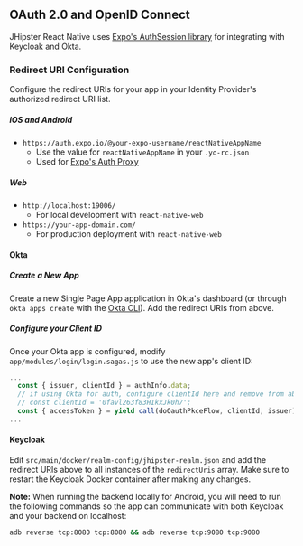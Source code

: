 ## OAuth 2.0 and OpenID Connect

JHipster React Native uses [Expo's AuthSession library](https://docs.expo.io/versions/latest/sdk/auth-session/) for integrating with Keycloak and Okta.

### Redirect URI Configuration

Configure the redirect URIs for your app in your Identity Provider's authorized redirect URI list.

##### iOS and Android

-   `https://auth.expo.io/@your-expo-username/reactNativeAppName`
    -   Use the value for `reactNativeAppName` in your `.yo-rc.json`
    -   Used for [Expo's Auth Proxy](https://docs.expo.io/versions/latest/sdk/auth-session/#what--authexpoio--does-for-you)

##### Web

-   `http://localhost:19006/`
    -   For local development with `react-native-web`
-   `https://your-app-domain.com/`
    -   For production deployment with `react-native-web`

#### Okta

##### Create a New App

Create a new Single Page App application in Okta's dashboard (or through `okta apps create` with the [Okta CLI](https://cli.okta.com/)). Add the redirect URIs from above.

##### Configure your Client ID

Once your Okta app is configured, modify `app/modules/login/login.sagas.js` to use the new app's client ID:

```js
...
  const { issuer, clientId } = authInfo.data;
  // if using Okta for auth, configure clientId here and remove from above
  // const clientId = '0favl263f83H1kxJk0h7';
  const { accessToken } = yield call(doOauthPkceFlow, clientId, issuer);
...
```

#### Keycloak

Edit `src/main/docker/realm-config/jhipster-realm.json` and add the redirect URIs above to all instances of the `redirectUris` array. Make sure to restart the Keycloak Docker container after making any changes.

**Note:** When running the backend locally for Android, you will need to run the following commands so the app can communicate with both Keycloak and your backend on localhost:

```bash
adb reverse tcp:8080 tcp:8080 && adb reverse tcp:9080 tcp:9080
```
